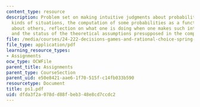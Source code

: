 ```yaml
---
content_type: resource
description: Problem set on making intuitive judgments about probabilities in certain
  kinds of situations, the computation of some probabilities as a function of judgments
  about others, reflection on what one is doing when one makes such intuitive judgments,
  and the status of the theoretical assumptions presupposed in the computations.
file: /media/courses/24-222-decisions-games-and-rational-choice-spring-2008/dfda3f2a078dd88fbeb348e8cd7ccdc2_ps1.pdf
file_type: application/pdf
learning_resource_types:
- Assignments
ocw_type: OCWFile
parent_title: Assignments
parent_type: CourseSection
parent_uid: e50e8421-aae6-1f70-515f-c14fb033b590
resourcetype: Document
title: ps1.pdf
uid: dfda3f2a-078d-d88f-beb3-48e8cd7ccdc2
---
```

